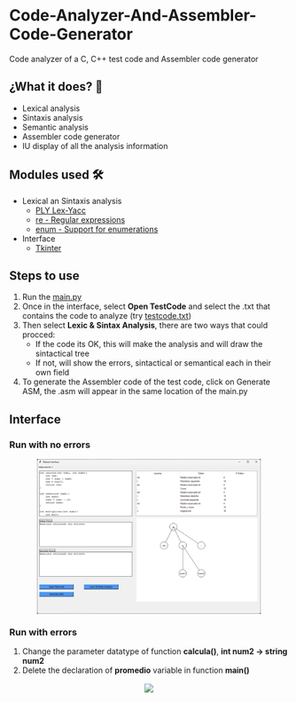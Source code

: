 # Code-Analyzer-And-Assembler-Code-Generator
Code analyzer of a C, C++ test code and Assembler code generator

## ¿What it does? 🎯
* Lexical analysis
* Sintaxis analysis
* Semantic analysis
* Assembler code generator
* IU display of all the analysis information

## Modules used 🛠️
* Lexical an Sintaxis analysis
  - [PLY Lex-Yacc](https://www.dabeaz.com/ply/ply.html)
  - [re - Regular expressions](https://docs.python.org/3/library/re.html)
  - [enum - Support for enumerations](https://docs.python.org/3/library/enum.html)
* Interface
  - [Tkinter](https://docs.python.org/es/3/library/tkinter.html)

## Steps to use
1. Run the [main.py](https://github.com/Rafa-X/Code-Analyzer-And-Assembler-Code-Generator/blob/main/main.py)
2. Once in the interface, select **Open TestCode** and select the .txt that contains the code to analyze (try [testcode.txt](https://github.com/Rafa-X/Code-Analyzer-And-Assembler-Code-Generator/blob/main/testcode.txt))
3. Then select **Lexic & Sintax Analysis**, there are two ways that could procced:
    - If the code its OK, this will make the analysis and will draw the sintactical tree
    - If not, will show the errors, sintactical or semantical each in their own field
4. To generate the Assembler code of the test code, click on Generate ASM, the .asm will appear in the same location of the main.py

## Interface
### Run with no errors
<p align="center" style="margin-bottom: 0px !important;">
  <img width=80% src="images/interface.png" align="center">
</p>

### Run with errors
1. Change the parameter datatype of function **calcula()**, **int num2 -> string num2**
2. Delete the declaration of **promedio** variable in function **main()**

<p align="center" style="margin-bottom: 0px !important;">
  <img width=80% src="images/interface-errors.png" align="center">
</p>

